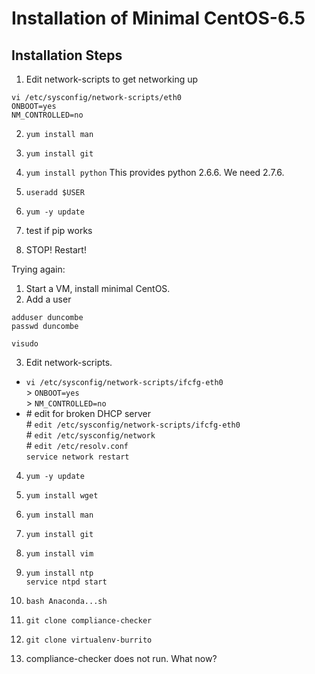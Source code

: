 Installation of Minimal CentOS-6.5
==================================

Installation Steps
------------------

1.  Edit network-scripts to get networking up
  
  `vi /etc/sysconfig/network-scripts/eth0`  
     `ONBOOT=yes`  
     `NM_CONTROLLED=no`  

2.  `yum install man`
3.  `yum install git`
4.  `yum install python` 
   This provides python 2.6.6. We need 2.7.6.  

5.  `useradd $USER`
6.  `yum -y update`
7.  test if pip works
8.  STOP! Restart!


Trying again:

1.  Start a VM, install minimal CentOS.
2.  Add a user

   `adduser duncombe`  
   `passwd duncombe`  

   `visudo`  

3.  Edit network-scripts.
   - `vi /etc/sysconfig/network-scripts/ifcfg-eth0`  
   	> `ONBOOT=yes`  
   	> `NM_CONTROLLED=no`  
   - \# edit for broken DHCP server  
		\# `edit /etc/sysconfig/network-scripts/ifcfg-eth0`  
		\# `edit /etc/sysconfig/network`    
		\# `edit /etc/resolv.conf`    
	`service network restart`
4.  `yum -y update` 
5.  `yum install wget`  
6.  `yum install man`  
7.  `yum install git`  
8.  `yum install vim`  
9.  `yum install ntp`   
   `service ntpd start`  
10. `bash Anaconda...sh`  

11. `git clone compliance-checker`  
12. `git clone virtualenv-burrito`  
13.  compliance-checker does not run. What now?


